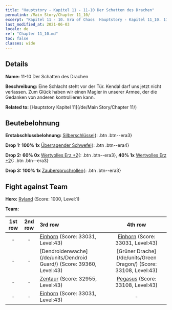 ```yaml
---
title: "Hauptstory - Kapitel 11 - 11-10 Der Schatten des Drachen"
permalink: /Main Story/Chapter 11_10/
excerpt: "Kapitel 11 - 10. Era of Chaos  Hauptstory - Kapitel 11_10. 11-10 Der Schatten des Drachen"
last_modified_at: 2021-06-03
locale: de
ref: "Chapter 11_10.md"
toc: false
classes: wide
---
```


## Details

 **Name:** 11-10 Der Schatten des Drachen

 **Beschreibung:** Eine Schlacht steht vor der Tür. Kendal darf uns jetzt nicht verlassen. Zum Glück haben wir einen Magier in unserer Armee, der die Gedanken von anderen kontrollieren kann.

 **Related to:** [Hauptstory Kapitel 11](/de/Main Story/Chapter 11/)

## Beutebelohnung

 **Erstabschlussbelohnung:** [Silberschlüssel](/ItemsDE/con_693/){: .btn .btn--era3}

 **Drop 1:** **100% 1x** [Überragender Schwefel](/ItemsDE/mat_36/){: .btn .btn--era4}

 **Drop 2:** **60% 0x** [Wertvolles Erz +2](/ItemsDE/mat_26/){: .btn .btn--era3}, **40% 1x** [Wertvolles Erz +2](/ItemsDE/mat_26/){: .btn .btn--era3}

 **Drop 3:** **100% 1x** [Zauberspruchrollen](/ItemsDE/con_694/){: .btn .btn--era3}


## Fight against Team
 **Hero:** [Ryland](/de/heroes/Ryland/) (Score: 1000, Level:1)

 **Team:**


  | 1st row | 2nd row | 3rd row | 4th row |
  |:----:|:----:|:----|:----:|
  | - | - | [Einhorn](/de/units/Unicorn/) (Score: 33031, Level:43)  | [Einhorn](/de/units/Unicorn/) (Score: 33031, Level:43)  |
  | - | - | [Dendroidenwache](/de/units/Dendroid Guard/) (Score: 39360, Level:43)  | [Grüner Drache](/de/units/Green Dragon/) (Score: 33108, Level:43)  |
  | - | - | [Zentaur](/de/units/Centaur/) (Score: 32955, Level:43)  | [Pegasus](/de/units/Pegasus/) (Score: 33108, Level:43)  |
  | - | - | [Einhorn](/de/units/Unicorn/) (Score: 33031, Level:43)  | - |


